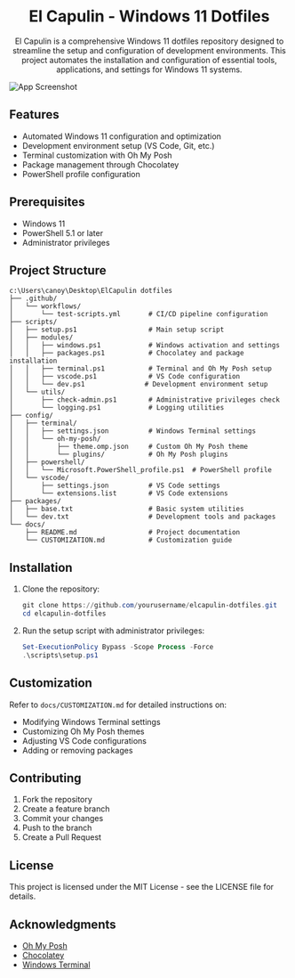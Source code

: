 <h1 align="center">El Capulin - Windows 11 Dotfiles</h1>

<p align="center">El Capulin is a comprehensive Windows 11 dotfiles repository designed to streamline the setup and configuration of development environments. This project automates the installation and configuration of essential tools, applications, and settings for Windows 11 systems.</p>

![App Screenshot](/assets/img/elcapulin.webp)

## Features
- Automated Windows 11 configuration and optimization
- Development environment setup (VS Code, Git, etc.)
- Terminal customization with Oh My Posh
- Package management through Chocolatey
- PowerShell profile configuration

## Prerequisites
- Windows 11
- PowerShell 5.1 or later
- Administrator privileges

## Project Structure
```
c:\Users\canoy\Desktop\ElCapulin dotfiles
├── .github/
│   └── workflows/
│       └── test-scripts.yml       # CI/CD pipeline configuration
├── scripts/
│   ├── setup.ps1                  # Main setup script
│   ├── modules/
│   │   ├── windows.ps1            # Windows activation and settings
│   │   ├── packages.ps1           # Chocolatey and package installation
│   │   ├── terminal.ps1           # Terminal and Oh My Posh setup
│   │   ├── vscode.ps1             # VS Code configuration
│   │   └── dev.ps1               # Development environment setup
│   └── utils/
│       ├── check-admin.ps1        # Administrative privileges check
│       └── logging.ps1            # Logging utilities
├── config/
│   ├── terminal/
│   │   ├── settings.json          # Windows Terminal settings
│   │   └── oh-my-posh/
│   │       ├── theme.omp.json     # Custom Oh My Posh theme
│   │       └── plugins/           # Oh My Posh plugins
│   ├── powershell/
│   │   └── Microsoft.PowerShell_profile.ps1  # PowerShell profile
│   └── vscode/
│       ├── settings.json          # VS Code settings
│       └── extensions.list        # VS Code extensions
├── packages/
│   ├── base.txt                   # Basic system utilities
│   └── dev.txt                    # Development tools and packages
└── docs/
    ├── README.md                  # Project documentation
    └── CUSTOMIZATION.md           # Customization guide
```

## Installation
1. Clone the repository:
   ```powershell
   git clone https://github.com/yourusername/elcapulin-dotfiles.git
   cd elcapulin-dotfiles
   ```

2. Run the setup script with administrator privileges:
   ```powershell
   Set-ExecutionPolicy Bypass -Scope Process -Force
   .\scripts\setup.ps1
   ```

## Customization
Refer to `docs/CUSTOMIZATION.md` for detailed instructions on:
- Modifying Windows Terminal settings
- Customizing Oh My Posh themes
- Adjusting VS Code configurations
- Adding or removing packages

## Contributing
1. Fork the repository
2. Create a feature branch
3. Commit your changes
4. Push to the branch
5. Create a Pull Request

## License
This project is licensed under the MIT License - see the LICENSE file for details.

## Acknowledgments
- [Oh My Posh](https://ohmyposh.dev/)
- [Chocolatey](https://chocolatey.org/)
- [Windows Terminal](https://github.com/microsoft/terminal)